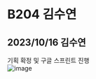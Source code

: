 # B204 김수연

## 2023/10/16 김수연
기획 확정 및 구글 스프린트 진행  
![image](/uploads/a85978dc7226b8c26a38c4c926889318/image.png)